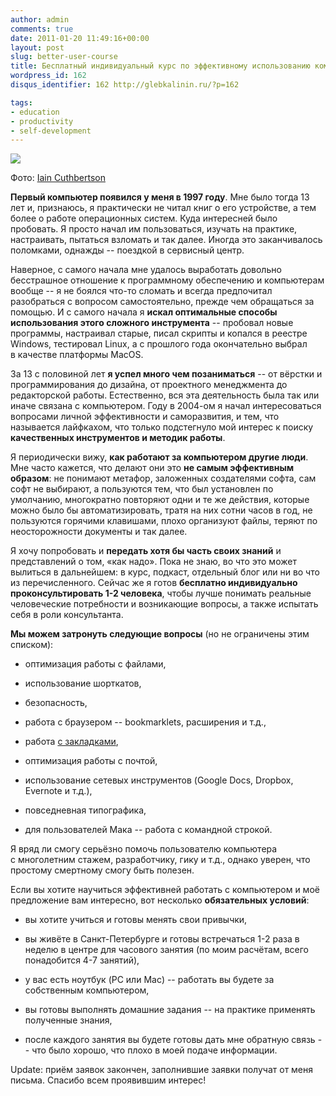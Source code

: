 ```yaml
---
author: admin
comments: true
date: 2011-01-20 11:49:16+00:00
layout: post
slug: better-user-course
title: Бесплатный индивидуальный курс по эффективному использованию компьютера
wordpress_id: 162
disqus_identifier: 162 http://glebkalinin.ru/?p=162

tags:
- education
- productivity
- self-development
---
```


![](http://glebkalinin.ru/featured/2011/01/macpc.jpg)

Фото: [Iain Cuthbertson](http://www.flickr.com/photos/bigcuthy/)



**Первый компьютер появился у меня в 1997 году**. Мне было тогда 13 лет и, признаюсь, я практически не читал книг о его устройстве, а тем более о работе операционных систем. Куда интересней было пробовать. Я просто начал им пользоваться, изучать на практике, настраивать, пытаться взломать и так далее. Иногда это заканчивалось поломками, однажды -- поездкой в сервисный центр. 

Наверное, с самого начала мне удалось выработать довольно бесстрашное отношение к программному обеспечению и компьютерам вообще -- я не боялся что-то сломать и всегда предпочитал разобраться с вопросом самостоятельно, прежде чем обращаться за помощью. И с самого начала я **искал оптимальные способы использования этого сложного инструмента** -- пробовал новые программы, настраивал старые, писал скрипты и копался в реестре Windows, тестировал Linux, а с прошлого года окончательно выбрал в качестве платформы MacOS.

За 13 с половиной лет **я успел много чем позаниматься** -- от вёрстки и программирования до дизайна, от проектного менеджмента до редакторской работы. Естественно, вся эта деятельность была так или иначе связана с компьютером. Году в 2004-ом я начал интересоваться вопросами личной эффективности и саморазвития, и тем, что называется лайфкахом, что только подстегнуло мой интерес к поиску **качественных инструментов и методик работы**.

Я периодически вижу, **как работают за компьютером другие люди**. Мне часто кажется, что делают они это **не самым эффективным образом**: не понимают метафор, заложенных создателями софта, сам софт не выбирают, а пользуются тем, что был установлен по умолчанию, многократно повторяют одни и те же действия, которые можно было бы автоматизировать, тратя на них сотни часов в год, не пользуются горячими клавишами, плохо организуют файлы, теряют по неосторожности документы и так далее.

Я хочу попробовать и **передать хотя бы часть своих знаний** и представлений о том, «как надо». Пока не знаю, во что это может вылиться в дальнейшем: в курс, подкаст, отдельный блог или ни во что из перечисленного. Сейчас же я готов **бесплатно индивидуально проконсультировать 1-2 человека**, чтобы лучше понимать реальные человеческие потребности и возникающие вопросы, а также испытать себя в роли консультанта.

<!-- more -->

**Мы можем затронуть следующие вопросы** (но не ограничены этим списком): 




	
  * оптимизация работы с файлами, 

	
  * использование шорткатов, 

	
  * безопасность, 

	
  * работа с браузером -- bookmarklets, расширения и т.д.,


  * работа [с закладками](http://glebkalinin.ru/delicious-bookmarks/),

	
  * оптимизация работы с почтой,

	
  * использование сетевых инструментов (Google Docs, Dropbox, Evernote и т.д.),


  * повседневная типографика,

	
  * для пользователей Мака -- работа с командной строкой.



Я вряд ли смогу серьёзно помочь пользователю компьютера с многолетним стажем, разработчику, гику и т.д., однако уверен, что простому смертному смогу быть полезен.

Если вы хотите научиться эффективней работать с компьютером и моё предложение вам интересно, вот несколько **обязательных условий**:




	
  * вы хотите учиться и готовы менять свои привычки,

	
  * вы живёте в Санкт-Петербурге и готовы встречаться 1-2 раза в неделю в центре для часового занятия (по моим расчётам, всего понадобится 4-7 занятий),

	
  * у вас есть ноутбук (PC или Mac) -- работать вы будете за собственным компьютером, 

	
  * вы готовы выполнять домашние задания -- на практике применять полученные знания,
	
  * после каждого занятия вы будете готовы дать мне обратную связь -- что было хорошо, что плохо в моей подаче информации.



Update: приём заявок закончен, заполнившие заявки получат от меня письма. Спасибо всем проявившим интерес!
